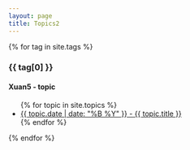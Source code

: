 ```yaml
---
layout: page
title: Topics2
---
```


{% for tag in site.tags %}
  <h3>{{ tag[0] }}</h3>
  <h4>Xuan5 - topic</h4>
  <ul>
    {% for topic in site.topics %}
      <li><a href="{{ topic.url }}">{{ topic.date | date: "%B %Y" }} - {{ topic.title }}</a></li>
    {% endfor %}
  </ul>
{% endfor %}